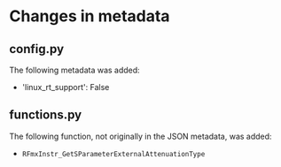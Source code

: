 # Changes in metadata 

## config.py

The following metadata was added:
- 'linux_rt_support': False

## functions.py

The following function, not originally in the JSON metadata, was added:
- `RFmxInstr_GetSParameterExternalAttenuationType`